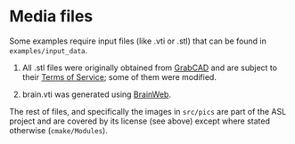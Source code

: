 # Media files

Some examples require input files (like .vti or .stl) that can be found in `examples/input_data`.

1. All .stl files were originally obtained from [GrabCAD](https://grabcad.com/) and are subject to their [Terms of Service](https://grabcad.com/terms); some of them were modified.

2. brain.vti was generated using  [BrainWeb](http://brainweb.bic.mni.mcgill.ca/brainweb/).

The rest of files, and specifically the images in `src/pics` are part of the ASL project and are covered by its license (see above) except where stated otherwise (`cmake/Modules`).
